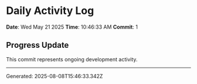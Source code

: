 # Daily Activity Log

**Date**: Wed May 21 2025
**Time**: 10:46:33 AM
**Commit**: 1

## Progress Update

This commit represents ongoing development activity.

---
Generated: 2025-08-08T15:46:33.342Z
